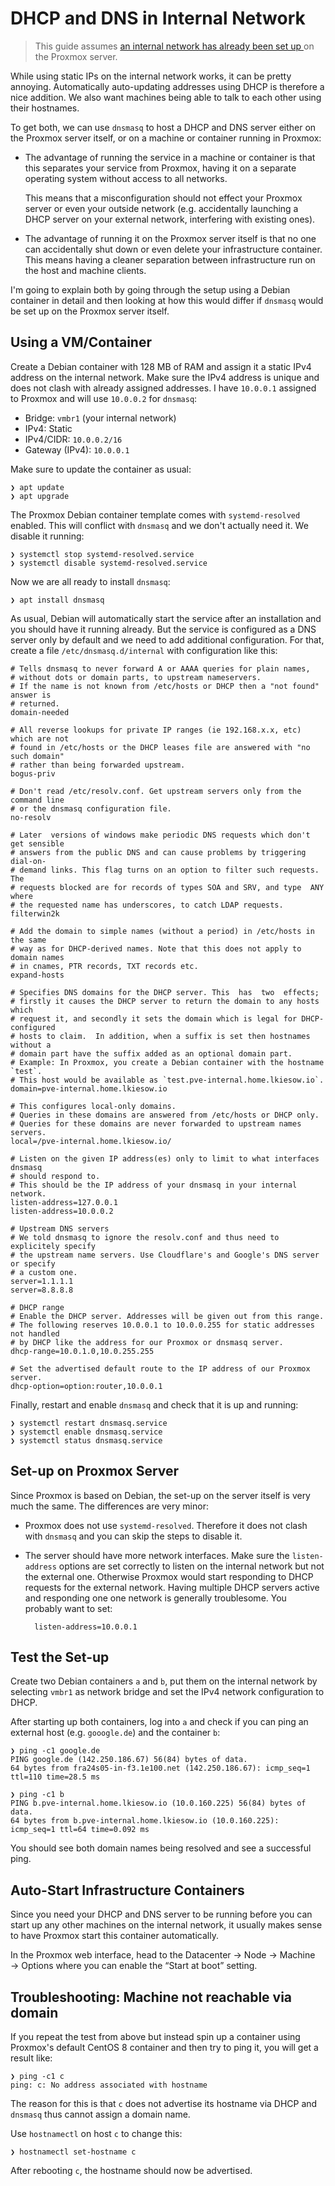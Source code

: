 DHCP and DNS in Internal Network
================================

> This guide assumes [an internal network has already been set up
> ](internal-network.md) on the Proxmox server.


While using static IPs on the internal network works, it can be pretty annoying.
Automatically auto-updating addresses using DHCP is therefore a nice addition.
We also want machines being able to talk to each other using their hostnames.

To get both, we can use `dnsmasq` to host a DHCP and DNS server either on the Proxmox server itself,
or on a machine or container running in Proxmox:

- The advantage of running the service in a machine or container is that this separates your service from Proxmox,
  having it on a separate operating system without access to all networks.

  This means that a misconfiguration should not effect your Proxmox server or even your outside network
  (e.g. accidentally launching a DHCP server on your external network, interfering with existing ones).

- The advantage of running it on the Proxmox server itself is that no one can accidentally shut down
  or even delete your infrastructure container.
  This means having a cleaner separation between infrastructure run on the host and machine clients.

I'm going to explain both by going through the setup using a Debian container in detail
and then looking at how this would differ if `dnsmasq` would be set up on the Proxmox server itself.


Using a VM/Container
--------------------

Create a Debian container with 128 MB of RAM and assign it a static IPv4 address on the internal network.
Make sure the IPv4 address is unique and does not clash with already assigned addresses.
I have `10.0.0.1` assigned to Proxmox and will use `10.0.0.2` for `dnsmasq`:

- Bridge: `vmbr1` (your internal network)
- IPv4: Static
- IPv4/CIDR: `10.0.0.2/16`
- Gateway (IPv4): `10.0.0.1`

Make sure to update the container as usual:

```
❯ apt update
❯ apt upgrade
```

The Proxmox Debian container template comes with `systemd-resolved` enabled.
This will conflict with `dnsmasq` and we don't actually need it.
We disable it running:

```
❯ systemctl stop systemd-resolved.service
❯ systemctl disable systemd-resolved.service
```

Now we are all ready to install `dnsmasq`:

```
❯ apt install dnsmasq
```

As usual, Debian will automatically start the service after an installation and you should have it running already.
But the service is configured as a DNS server only by default and we need to add additional configuration.
For that, create a file `/etc/dnsmasq.d/internal` with configuration like this:

```properties
# Tells dnsmasq to never forward A or AAAA queries for plain names,
# without dots or domain parts, to upstream nameservers.
# If the name is not known from /etc/hosts or DHCP then a "not found" answer is
# returned.
domain-needed

# All reverse lookups for private IP ranges (ie 192.168.x.x, etc) which are not
# found in /etc/hosts or the DHCP leases file are answered with "no such domain"
# rather than being forwarded upstream.
bogus-priv

# Don't read /etc/resolv.conf. Get upstream servers only from the command line
# or the dnsmasq configuration file.
no-resolv

# Later  versions of windows make periodic DNS requests which don't get sensible
# answers from the public DNS and can cause problems by triggering dial-on-
# demand links. This flag turns on an option to filter such requests. The
# requests blocked are for records of types SOA and SRV, and type  ANY  where
# the requested name has underscores, to catch LDAP requests.
filterwin2k

# Add the domain to simple names (without a period) in /etc/hosts in the same
# way as for DHCP-derived names. Note that this does not apply to domain names
# in cnames, PTR records, TXT records etc.
expand-hosts

# Specifies DNS domains for the DHCP server. This  has  two  effects;
# firstly it causes the DHCP server to return the domain to any hosts which
# request it, and secondly it sets the domain which is legal for DHCP-configured
# hosts to claim.  In addition, when a suffix is set then hostnames without a
# domain part have the suffix added as an optional domain part.
# Example: In Proxmox, you create a Debian container with the hostname `test`.
# This host would be available as `test.pve-internal.home.lkiesow.io`.
domain=pve-internal.home.lkiesow.io

# This configures local-only domains.
# Queries in these domains are answered from /etc/hosts or DHCP only.
# Queries for these domains are never forwarded to upstream names servers.
local=/pve-internal.home.lkiesow.io/

# Listen on the given IP address(es) only to limit to what interfaces dnsmasq
# should respond to.
# This should be the IP address of your dnsmasq in your internal network.
listen-address=127.0.0.1
listen-address=10.0.0.2

# Upstream DNS servers
# We told dnsmasq to ignore the resolv.conf and thus need to explicitely specify
# the upstream name servers. Use Cloudflare's and Google's DNS server or specify
# a custom one.
server=1.1.1.1
server=8.8.8.8

# DHCP range
# Enable the DHCP server. Addresses will be given out from this range.
# The following reserves 10.0.0.1 to 10.0.0.255 for static addresses not handled
# by DHCP like the address for our Proxmox or dnsmasq server.
dhcp-range=10.0.1.0,10.0.255.255

# Set the advertised default route to the IP address of our Proxmox server.
dhcp-option=option:router,10.0.0.1
```

Finally, restart and enable `dnsmasq` and check that it is up and running:

```
❯ systemctl restart dnsmasq.service
❯ systemctl enable dnsmasq.service
❯ systemctl status dnsmasq.service
```

Set-up on Proxmox Server
------------------------

Since Proxmox is based on Debian, the set-up on the server itself is very much the same.
The differences are very minor:

- Proxmox does not use `systemd-resolved`.
  Therefore it does not clash with `dnsmasq` and you can skip the steps to disable it.

- The server should have more network interfaces.
  Make sure the `listen-address` options are set correctly to listen on the internal network but not the external one.
  Otherwise Proxmox would start responding to DHCP requests for the external network.
  Having multiple DHCP servers active and responding one one network is generally troublesome.
  You probably want to set:

        listen-address=10.0.0.1


Test the Set-up
---------------

Create two Debian containers `a` and `b`, put them on the internal network by
selecting `vmbr1` as network bridge and set the IPv4 network configuration to
DHCP.

After starting up both containers, log into `a` and check if you can ping an
external host (e.g. `gooogle.de`) and the container `b`:

```
❯ ping -c1 google.de
PING google.de (142.250.186.67) 56(84) bytes of data.
64 bytes from fra24s05-in-f3.1e100.net (142.250.186.67): icmp_seq=1 ttl=110 time=28.5 ms
```

```
❯ ping -c1 b
PING b.pve-internal.home.lkiesow.io (10.0.160.225) 56(84) bytes of data.
64 bytes from b.pve-internal.home.lkiesow.io (10.0.160.225): icmp_seq=1 ttl=64 time=0.092 ms
```

You should see both domain names being resolved and see a successful ping.


Auto-Start Infrastructure Containers
------------------------------------

Since you need your DHCP and DNS server to be running before you can start up any other machines on the internal network, it usually makes sense to have Proxmox start this container automatically.

In the Proxmox web interface, head to the Datacenter → Node → Machine → Options where you can enable the “Start at boot” setting.


Troubleshooting: Machine not reachable via domain
-------------------------------------------------

If you repeat the test from above but instead spin up a container using
Proxmox's default CentOS 8 container and then try to ping it, you will get a
result like:

```
❯ ping -c1 c
ping: c: No address associated with hostname
```

The reason for this is that `c` does not advertise its hostname via DHCP and
`dnsmasq` thus cannot assign a domain name.

Use `hostnamectl` on host `c` to change this:

```
❯ hostnamectl set-hostname c
```

After rebooting `c`, the hostname should now be advertised.
